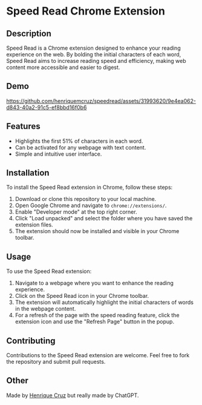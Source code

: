 # Speed Read Chrome Extension

## Description
Speed Read is a Chrome extension designed to enhance your reading experience on the web. By bolding the initial characters of each word, Speed Read aims to increase reading speed and efficiency, making web content more accessible and easier to digest.

## Demo


https://github.com/henriquemcruz/speedread/assets/31993620/9e4ea062-d843-40a2-91c5-ef8bbd16f0b6



## Features
- Highlights the first 51% of characters in each word.
- Can be activated for any webpage with text content.
- Simple and intuitive user interface.

## Installation
To install the Speed Read extension in Chrome, follow these steps:

1. Download or clone this repository to your local machine.
2. Open Google Chrome and navigate to `chrome://extensions/`.
3. Enable "Developer mode" at the top right corner.
4. Click "Load unpacked" and select the folder where you have saved the extension files.
5. The extension should now be installed and visible in your Chrome toolbar.

## Usage
To use the Speed Read extension:

1. Navigate to a webpage where you want to enhance the reading experience.
2. Click on the Speed Read icon in your Chrome toolbar.
3. The extension will automatically highlight the initial characters of words in the webpage content.
4. For a refresh of the page with the speed reading feature, click the extension icon and use the "Refresh Page" button in the popup.

## Contributing
Contributions to the Speed Read extension are welcome. Feel free to fork the repository and submit pull requests.

## Other

Made by [Henrique Cruz](https://twitter.com/HenrM_Cruz) but really made by ChatGPT.
